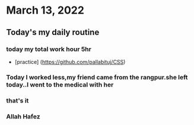 # March 13, 2022
## Today's my daily routine
### today my total work hour 5hr
* [practice] (https://github.com/pallabituj/CSS)
### Today  I worked less,my friend came from the rangpur.she left today..I went to the medical with her
### that's it
### Allah Hafez